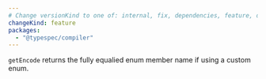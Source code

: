 ```yaml
---
# Change versionKind to one of: internal, fix, dependencies, feature, deprecation, breaking
changeKind: feature
packages:
  - "@typespec/compiler"
---
```


`getEncode` returns the fully equalied enum member name if using a custom enum.
